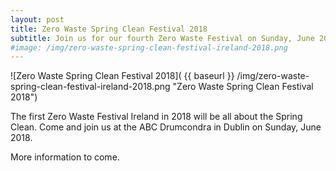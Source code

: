 ```yaml
---
layout: post
title: Zero Waste Spring Clean Festival 2018
subtitle: Join us for our fourth Zero Waste Festival on Sunday, June 2018
#image: /img/zero-waste-spring-clean-festival-ireland-2018.png
---
```



![Zero Waste Spring Clean Festival 2018]( {{ baseurl }} /img/zero-waste-spring-clean-festival-ireland-2018.png "Zero Waste Spring Clean Festival 2018")


The first Zero Waste Festival Ireland in 2018 will be all about the Spring Clean. Come and join us at the ABC Drumcondra in Dublin on Sunday, June 2018.

More information to come.
